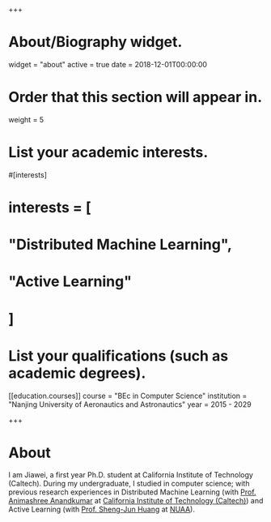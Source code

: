 +++
# About/Biography widget.
widget = "about"
active = true
date = 2018-12-01T00:00:00

# Order that this section will appear in.
weight = 5

# List your academic interests.
#[interests]
#  interests = [
#    "Distributed Machine Learning",
#    "Active Learning"
#  ]

# List your qualifications (such as academic degrees).


[[education.courses]]
  course = "BEc in Computer Science"
  institution = "Nanjing University of Aeronautics and Astronautics"
  year = 2015 - 2029
 
+++

# About

I am Jiawei, a first year Ph.D. student at California Institute of Technology (Caltech). During my undergraduate, I studied in computer science; with previous research experiences in Distributed Machine Learning (with [Prof. Animashree Anandkumar](http://tensorlab.cms.caltech.edu/users/anima/) at [California Institute of Technology (Caltech)](http://www.cms.caltech.edu/)) and Active Learning (with [Prof. Sheng-Jun Huang](http://parnec.nuaa.edu.cn/huangsj/) at [NUAA](http://parnec.nuaa.edu.cn/)).